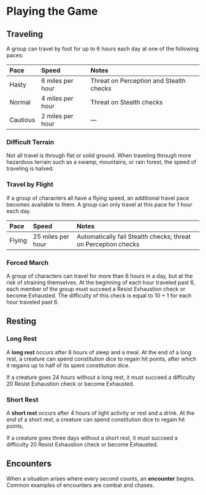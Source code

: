 # Playing the Game

## Traveling

A group can travel by foot for up to 6 hours each day at one of the following paces:

| Pace | Speed | Notes |
| :--- | :--- | :--- |
| Hasty | 6 miles per hour | Threat on Perception and Stealth checks |
| Normal | 4 miles per hour | Threat on Stealth checks |
| Cautious | 2 miles per hour | — |

### Difficult Terrain

Not all travel is through flat or solid ground. When traveling through more hazardous terrain such as a swamp, mountains, or rain forest, the speed of traveling is halved.

### Travel by Flight

If a group of characters all have a flying speed, an additional travel pace becomes available to them. A group can only travel at this pace for 1 hour each day.

| Pace | Speed | Notes |
| :--- | :--- | :--- |
| Flying | 25 miles per hour | Automatically fail Stealth checks; threat on Perception checks |

### Forced March

A group of characters can travel for more than 6 hours in a day, but at the risk of straining themselves. At the beginning of each hour traveled past 6, each member of the group must succeed a Resist Exhaustion check or become Exhausted. The difficulty of this check is equal to 10 + 1 for each hour traveled past 6.

## Resting

### Long Rest

A **long rest** occurs after 8 hours of sleep and a meal. At the end of a long rest, a creature can spend constitution dice to regain hit points, after which it regains up to half of its spent constitution dice.

If a creature goes 24 hours without a long rest, it must succeed a difficulty 20 Resist Exhaustion check or become Exhausted.

### Short Rest

A **short rest** occurs after 4 hours of light activity or rest and a drink. At the end of a short rest, a creature can spend constitution dice to regain hit points,

If a creature goes three days without a short rest, it must succeed a difficulty 20 Resist Exhaustion check or become Exhausted.

## Encounters

When a situation arises where every second counts, an **encounter** begins. Common examples of encounters are combat and chases.

